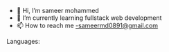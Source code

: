 - 👋 Hi, I’m sameer mohammed
- 🌱 I’m currently learning fullstack web development
- 📫 How to reach me -sameermd0891@gmail.com

Languages:
